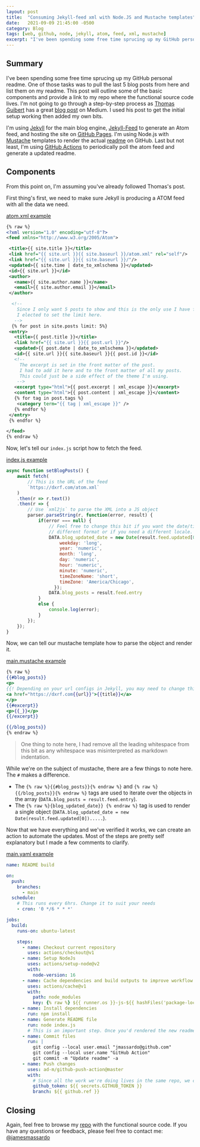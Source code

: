 ```yaml
---
layout: post
title:  "Consuming Jekyll-feed xml with Node.JS and Mustache templates"
date:   2021-09-09 21:45:00 -0500
category: Blog
tags: [web, github, node, jekyll, atom, feed, xml, mustache]
excerpt: "I've been spending some free time sprucing up my GitHub personal readme. One of those tasks was to pull the last 5 blog posts from here and list them on my readme. This post will outline some of the basic components and provide a link to my repo where the functional source code lives."
---
```

## Summary

I've been spending some free time sprucing up my GitHub personal readme. One of those tasks was to pull the last 5 blog posts from here and list them on my readme. This post will outline some of the basic components and provide a link to my repo where the functional source code lives. I'm not going to go through a step-by-step process as [Thomas Guibert](https://github.com/thmsgbrt) has a great [blog post](https://medium.com/swlh/how-to-create-a-self-updating-readme-md-for-your-github-profile-f8b05744ca91) on Medium. I used his post to get the initial setup working then added my own bits.

I'm using [Jekyll](https://jekyllrb.com/) for the main blog engine, [Jekyll-Feed](https://github.com/jekyll/jekyll-feed) to generate an Atom feed, and hosting the site on [GitHub Pages](https://pages.github.com/). I'm using Node.js with [Mustache](https://mustache.github.io/) templates to render the actual [readme](https://github.com/jmassardo) on GitHub. Last but not least, I'm using [GitHub Actions](https://github.com/features/actions) to periodically poll the atom feed and generate a updated readme.

## Components

From this point on, I'm assuming you've already followed Thomas's post.

First thing's first, we need to make sure Jekyll is producing a ATOM feed with all the data we need.

[atom.xml example](https://github.com/jmassardo/jmassardo.github.io/blob/master/atom.xml)

``` xml
{% raw %}
<?xml version="1.0" encoding="utf-8"?>
<feed xmlns="http://www.w3.org/2005/Atom">

 <title>{{ site.title }}</title>
 <link href="{{ site.url }}{{ site.baseurl }}/atom.xml" rel="self"/>
 <link href="{{ site.url }}{{ site.baseurl }}/"/>
 <updated>{{ site.time | date_to_xmlschema }}</updated>
 <id>{{ site.url }}</id>
 <author>
   <name>{{ site.author.name }}</name>
   <email>{{ site.author.email }}</email>
 </author>

  <!-- 
    Since I only want 5 posts to show and this is the only use I have for the atom feed
    I elected to set the limit here.
   -->
  {% for post in site.posts limit: 5%}
 <entry>
   <title>{{ post.title }}</title>
   <link href="{{ site.url }}{{ post.url }}"/>
   <updated>{{ post.date | date_to_xmlschema }}</updated>
   <id>{{ site.url }}{{ site.baseurl }}{{ post.id }}</id>
   <!--
     The excerpt is set in the front matter of the post. 
     I had to add it here and to the front matter of all my posts.
     This could just be a side effect of the theme I'm using.
    -->
   <excerpt type="html">{{ post.excerpt | xml_escape }}</excerpt>
   <content type="html">{{ post.content | xml_escape }}</content>
   {% for tag in post.tags %}
    <category term="{{ tag | xml_escape }}" />
   {% endfor %}
 </entry>
 {% endfor %}

</feed>
{% endraw %}
```

Now, let's tell our `index.js` script how to fetch the feed.

[index.js example](https://github.com/jmassardo/jmassardo/blob/main/index.js)

``` javascript
async function setBlogPosts() {
    await fetch(
        // This is the URL of the feed
        `https://dxrf.com/atom.xml`
    )
    .then(r => r.text())
    .then(r => {
        // Use `xml2js` to parse the XML into a JS object
        parser.parseString(r, function(error, result) {
            if(error === null) {
                // Feel free to change this bit if you want the date/time in a 
                // different format or if you need a different locale.
                DATA.blog_updated_date = new Date(result.feed.updated[0]).toLocaleDateString('en-US', {
                    weekday: 'long',
                    year: 'numeric',
                    month: 'long',
                    day: 'numeric',
                    hour: 'numeric',
                    minute: 'numeric',
                    timeZoneName: 'short',
                    timeZone: 'America/Chicago',
                  });
                DATA.blog_posts = result.feed.entry
            }
            else {
                console.log(error);
            }
        });
    });
}
```

Now, we can tell our mustache template how to parse the object and render it.

[main.mustache example](https://github.com/jmassardo/jmassardo/blob/main/main.mustache)

``` mustache
{% raw %}
{{#blog_posts}}
<p>
{{! Depending on your url configs in Jekyll, you may need to change this href}}
<a href="https://dxrf.com{{url}}">{{title}}</a> 
</p>
{{#excerpt}}
<p>{{_}}</p>
{{/excerpt}}

{{/blog_posts}}
{% endraw %}
```

> One thing to note here, I had remove all the leading whitespace from this bit as any whitespace was misinterpreted as markdown indentation.

While we're on the subject of mustache, there are a few things to note here. The `#` makes a difference.

* The `{% raw %}{{#blog_posts}}{% endraw %}` and `{% raw %}{{/blog_posts}}{% endraw %}` tags are used to iterate over the objects in the array (`DATA.blog_posts = result.feed.entry`).
* The `{% raw %}{blog_updated_date}} {% endraw %}` tag is used to render a single object (`DATA.blog_updated_date = new Date(result.feed.updated[0]).....`).

Now that we have everything and we've verified it works, we can create an action to automate the updates. Most of the steps are pretty self explanatory but I made a few comments to clarify.

[main.yaml example](https://github.com/jmassardo/jmassardo/blob/main/.github/workflows/main.yaml)

```yaml
name: README build

on:
  push:
    branches:
      - main
  schedule:
    # This runs every 6hrs. Change it to suit your needs
    - cron: '0 */6 * * *'

jobs:
  build:
    runs-on: ubuntu-latest

    steps:
      - name: Checkout current repository
        uses: actions/checkout@v1
      - name: Setup NodeJs
        uses: actions/setup-node@v2
        with:
          node-version: 16
      - name: Cache dependencies and build outputs to improve workflow execution time.
        uses: actions/cache@v1
        with:
          path: node_modules
          key: {% raw %} ${{ runner.os }}-js-${{ hashFiles('package-lock.json') }}  {% endraw %}
      - name: Install dependencies
        run: npm install
      - name: Generate README file
        run: node index.js
        # This is an important step. Once you'd rendered the new readme, you'll need to commit it back to the repo. Change the user.email and user.name accordingly.
      - name: Commit files
        run: |
          git config --local user.email "jmassardo@github.com"
          git config --local user.name "GitHub Action"
          git commit -m "Update readme" -a
      - name: Push changes
        uses: ad-m/github-push-action@master
        with:
          # Since all the work we're doing lives in the same repo, we can use the internal token. There's no need to provide a PAT.
          github_token: ${{ secrets.GITHUB_TOKEN }}
          branch: ${{ github.ref }}
```

## Closing

Again, feel free to browse my [repo](https://github.com/jmassardo/jmassardo) with the functional source code. If you have any questions or feedback, please feel free to contact me: [@jamesmassardo](https://twitter.com/jamesmassardo)
